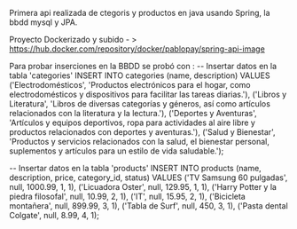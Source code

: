 Primera api realizada de ctegoris y productos en java usando Spring, la bbdd mysql y JPA.

Proyecto Dockerizado y subido - > https://hub.docker.com/repository/docker/pablopay/spring-api-image

Para probar inserciones en la BBDD se probó con :
-- Insertar datos en la tabla 'categories'
INSERT INTO categories (name, description) VALUES
('Electrodomésticos', 'Productos electrónicos para el hogar, como electrodomésticos y dispositivos para facilitar las tareas diarias.'),
('Libros y Literatura', 'Libros de diversas categorías y géneros, así como artículos relacionados con la literatura y la lectura.'),
('Deportes y Aventuras', 'Artículos y equipos deportivos, ropa para actividades al aire libre y productos relacionados con deportes y aventuras.'),
('Salud y Bienestar', 'Productos y servicios relacionados con la salud, el bienestar personal, suplementos y artículos para un estilo de vida saludable.');

-- Insertar datos en la tabla 'products'
INSERT INTO products (name, description, price, category_id, status) VALUES
('TV Samsung 60 pulgadas', null, 1000.99, 1, 1),
('Licuadora Oster', null, 129.95, 1, 1),
('Harry Potter y la piedra filosofal', null, 10.99, 2, 1),
('IT', null, 15.95, 2, 1),
('Bicicleta montañera', null, 899.99, 3, 1),
('Tabla de Surf', null, 450, 3, 1),
('Pasta dental Colgate', null, 8.99, 4, 1);

